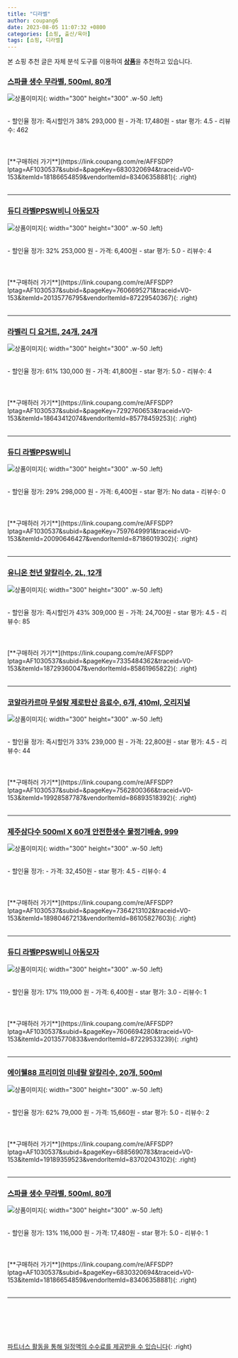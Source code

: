 ```yaml
---
title: "디라벨"
author: coupang6
date: 2023-08-05 11:07:32 +0800
categories: [쇼핑, 출산/육아]
tags: [쇼핑, 디라벨]
---
```


본 쇼핑 추천 글은 자체 분석 도구를 이용하여 [**상품**](https://link.coupang.com/a/bao1ui)을 추천하고 있습니다.

### [스파클 생수 무라벨, 500ml, 80개](https://link.coupang.com/re/AFFSDP?lptag=AF1030537&subid=&pageKey=6830320694&traceid=V0-153&itemId=18186654859&vendorItemId=83406358881)

![상품이미지](https://thumbnail8.coupangcdn.com/thumbnails/remote/230x230ex/image/vendor_inventory/d44f/6b1661095a47910bc140d9e8655af8f468229e8151b4d2265b873ed41193.jpg){: width="300" height="300" .w-50 .left}


<br>
- 할인율 정가: 즉시할인가 38%  293,000   원
- 가격: 17,480원
- star 평가: 4.5
- 리뷰수: 462
<br>
<br>
<br>
<br>
[**구매하러 가기**](https://link.coupang.com/re/AFFSDP?lptag=AF1030537&subid=&pageKey=6830320694&traceid=V0-153&itemId=18186654859&vendorItemId=83406358881){: .right}
<br>
<br>

---

### [듀디 라벨PPSW비니 아동모자](https://link.coupang.com/re/AFFSDP?lptag=AF1030537&subid=&pageKey=7606695271&traceid=V0-153&itemId=20135776795&vendorItemId=87229540367)

![상품이미지](https://thumbnail9.coupangcdn.com/thumbnails/remote/230x230ex/image/vendor_inventory/8363/3fcbcb4fb78fe888ca51ef64c4da207739ffdc65ff05fd5bcc21d458b22f.jpg){: width="300" height="300" .w-50 .left}


<br>
- 할인율 정가: 32%  253,000   원
- 가격: 6,400원
- star 평가: 5.0
- 리뷰수: 4
<br>
<br>
<br>
<br>
[**구매하러 가기**](https://link.coupang.com/re/AFFSDP?lptag=AF1030537&subid=&pageKey=7606695271&traceid=V0-153&itemId=20135776795&vendorItemId=87229540367){: .right}
<br>
<br>

---

### [라벨리 디 요거트, 24개, 24개](https://link.coupang.com/re/AFFSDP?lptag=AF1030537&subid=&pageKey=7292760653&traceid=V0-153&itemId=18643412074&vendorItemId=85778459253)

![상품이미지](https://thumbnail9.coupangcdn.com/thumbnails/remote/230x230ex/image/vendor_inventory/85bb/1e38e524c1c21c1e94f9208ed6b54e6349dde94909668a6b14ae264ba4d0.jpg){: width="300" height="300" .w-50 .left}


<br>
- 할인율 정가: 61%  130,000   원
- 가격: 41,800원
- star 평가: 5.0
- 리뷰수: 4
<br>
<br>
<br>
<br>
[**구매하러 가기**](https://link.coupang.com/re/AFFSDP?lptag=AF1030537&subid=&pageKey=7292760653&traceid=V0-153&itemId=18643412074&vendorItemId=85778459253){: .right}
<br>
<br>

---

### [듀디 라벨PPSW비니](https://link.coupang.com/re/AFFSDP?lptag=AF1030537&subid=&pageKey=7597649991&traceid=V0-153&itemId=20090646427&vendorItemId=87186019302)

![상품이미지](https://thumbnail10.coupangcdn.com/thumbnails/remote/230x230ex/image/vendor_inventory/5bd5/ef2fcd830be18eb618847dc7ba2b5e2840f1b46d6b4ce793f84c6d6f1d51.jpeg){: width="300" height="300" .w-50 .left}


<br>
- 할인율 정가: 29%  298,000   원
- 가격: 6,400원
- star 평가: No data
- 리뷰수: 0
<br>
<br>
<br>
<br>
[**구매하러 가기**](https://link.coupang.com/re/AFFSDP?lptag=AF1030537&subid=&pageKey=7597649991&traceid=V0-153&itemId=20090646427&vendorItemId=87186019302){: .right}
<br>
<br>

---

### [유니온 천년 알칼리수, 2L, 12개](https://link.coupang.com/re/AFFSDP?lptag=AF1030537&subid=&pageKey=7335484362&traceid=V0-153&itemId=18729360047&vendorItemId=85861965822)

![상품이미지](https://thumbnail6.coupangcdn.com/thumbnails/remote/230x230ex/image/retail/images/116335509066249-cf9e3ad3-8ccc-4547-bb86-24ff313b9d1e.jpg){: width="300" height="300" .w-50 .left}


<br>
- 할인율 정가: 즉시할인가 43%  309,000   원
- 가격: 24,700원
- star 평가: 4.5
- 리뷰수: 85
<br>
<br>
<br>
<br>
[**구매하러 가기**](https://link.coupang.com/re/AFFSDP?lptag=AF1030537&subid=&pageKey=7335484362&traceid=V0-153&itemId=18729360047&vendorItemId=85861965822){: .right}
<br>
<br>

---

### [코알라카르마 무설탕 제로탄산 음료수, 6개, 410ml, 오리지널](https://link.coupang.com/re/AFFSDP?lptag=AF1030537&subid=&pageKey=7562800366&traceid=V0-153&itemId=19928587787&vendorItemId=86893518392)

![상품이미지](https://thumbnail9.coupangcdn.com/thumbnails/remote/230x230ex/image/vendor_inventory/32fa/db1dc69b92a0c37658da2ee74e426b5828953156e586c9eb8ad46e77fc5a.jpg){: width="300" height="300" .w-50 .left}


<br>
- 할인율 정가: 즉시할인가 33%  239,000   원
- 가격: 22,800원
- star 평가: 4.5
- 리뷰수: 44
<br>
<br>
<br>
<br>
[**구매하러 가기**](https://link.coupang.com/re/AFFSDP?lptag=AF1030537&subid=&pageKey=7562800366&traceid=V0-153&itemId=19928587787&vendorItemId=86893518392){: .right}
<br>
<br>

---

### [제주삼다수 500ml X 60개 안전한생수 물정기배송, 999](https://link.coupang.com/re/AFFSDP?lptag=AF1030537&subid=&pageKey=7364213102&traceid=V0-153&itemId=18980467213&vendorItemId=86105827603)

![상품이미지](https://thumbnail10.coupangcdn.com/thumbnails/remote/230x230ex/image/vendor_inventory/4722/a1d6ae76791f86fc4d97b37bcfe0c1efdbcdaf4cb95e9fe7fc759981159b.jpg){: width="300" height="300" .w-50 .left}


<br>
- 할인율 정가: 
- 가격: 32,450원
- star 평가: 4.5
- 리뷰수: 4
<br>
<br>
<br>
<br>
[**구매하러 가기**](https://link.coupang.com/re/AFFSDP?lptag=AF1030537&subid=&pageKey=7364213102&traceid=V0-153&itemId=18980467213&vendorItemId=86105827603){: .right}
<br>
<br>

---

### [듀디 라벨PPSW비니 아동모자](https://link.coupang.com/re/AFFSDP?lptag=AF1030537&subid=&pageKey=7606694280&traceid=V0-153&itemId=20135770833&vendorItemId=87229533239)

![상품이미지](https://thumbnail9.coupangcdn.com/thumbnails/remote/230x230ex/image/vendor_inventory/8363/3fcbcb4fb78fe888ca51ef64c4da207739ffdc65ff05fd5bcc21d458b22f.jpg){: width="300" height="300" .w-50 .left}


<br>
- 할인율 정가: 17%  119,000   원
- 가격: 6,400원
- star 평가: 3.0
- 리뷰수: 1
<br>
<br>
<br>
<br>
[**구매하러 가기**](https://link.coupang.com/re/AFFSDP?lptag=AF1030537&subid=&pageKey=7606694280&traceid=V0-153&itemId=20135770833&vendorItemId=87229533239){: .right}
<br>
<br>

---

### [에이웰88 프리미엄 미네랄 알칼리수, 20개, 500ml](https://link.coupang.com/re/AFFSDP?lptag=AF1030537&subid=&pageKey=6885690783&traceid=V0-153&itemId=19189359523&vendorItemId=83702043102)

![상품이미지](https://thumbnail9.coupangcdn.com/thumbnails/remote/230x230ex/image/retail/images/2022/11/01/18/6/1a126b2f-2908-4ce2-956a-b8f71e1b44f1.jpg){: width="300" height="300" .w-50 .left}


<br>
- 할인율 정가: 62%  79,000   원
- 가격: 15,660원
- star 평가: 5.0
- 리뷰수: 2
<br>
<br>
<br>
<br>
[**구매하러 가기**](https://link.coupang.com/re/AFFSDP?lptag=AF1030537&subid=&pageKey=6885690783&traceid=V0-153&itemId=19189359523&vendorItemId=83702043102){: .right}
<br>
<br>

---

### [스파클 생수 무라벨, 500ml, 80개](https://link.coupang.com/re/AFFSDP?lptag=AF1030537&subid=&pageKey=6830320694&traceid=V0-153&itemId=18186654859&vendorItemId=83406358881)

![상품이미지](https://thumbnail8.coupangcdn.com/thumbnails/remote/230x230ex/image/vendor_inventory/d44f/6b1661095a47910bc140d9e8655af8f468229e8151b4d2265b873ed41193.jpg){: width="300" height="300" .w-50 .left}


<br>
- 할인율 정가: 13%  116,000   원
- 가격: 17,480원
- star 평가: 5.0
- 리뷰수: 1
<br>
<br>
<br>
<br>
[**구매하러 가기**](https://link.coupang.com/re/AFFSDP?lptag=AF1030537&subid=&pageKey=6830320694&traceid=V0-153&itemId=18186654859&vendorItemId=83406358881){: .right}
<br>
<br>

---
<br><br><br><br><br> [파트너스 활동을 통해 일정액의 수수료를 제공받을 수 있습니다](https://link.coupang.com/a/bao1ui){: .right}